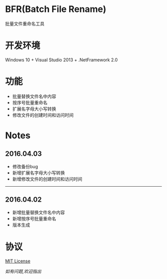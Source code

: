 # BFR(Batch File Rename)
批量文件重命名工具

# 开发环境

Windows 10 + Visual Studio 2013 + .NetFramework 2.0

# 功能

* 批量替换文件名中内容
* 按序号批量重命名
* 扩展名字母大小写转换
* 修改文件的创建时间和访问时间

# Notes

## 2016.04.03
* 修改备份bug
* 新增扩展名字母大小写转换
* 新增修改文件的创建时间和访问时间

---
## 2016.04.02
* 新增批量替换文件名中内容
* 新增按序号批量重命名
* 版本生成

# 协议

[MIT License](https://github.com/SeayXu/BFR/blob/master/LICENSE)

*如有问题,欢迎指出*

